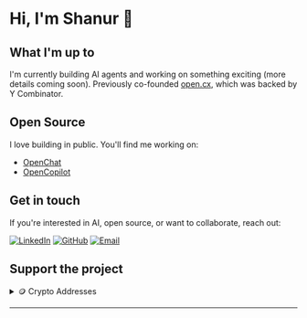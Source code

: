 # Hi, I'm Shanur 👋

## What I'm up to

I'm currently building AI agents and working on something exciting (more details coming soon). Previously co-founded [open.cx](https://open.cx), which was backed by Y Combinator.

## Open Source

I love building in public. You'll find me working on:
- [OpenChat](https://github.com/openchatai/OpenChat)
- [OpenCopilot](https://github.com/openchatai/OpenCopilot)

## Get in touch

If you're interested in AI, open source, or want to collaborate, reach out:

[![LinkedIn](https://img.shields.io/badge/LinkedIn-0077B5?style=for-the-badge&logo=linkedin&logoColor=white)](https://www.linkedin.com/in/shanurcsenitap)
[![GitHub](https://img.shields.io/badge/GitHub-100000?style=for-the-badge&logo=github&logoColor=white)](https://github.com/codebanesr)
[![Email](https://img.shields.io/badge/Email-D14836?style=for-the-badge&logo=gmail&logoColor=white)](mailto:shanur.cse.nitap@gmail.com)

## Support the project

<details>
<summary>🪙 Crypto Addresses</summary>

### Bitcoin (BTC)
<img src="/api/placeholder/200/200" alt="BTC QR Code">
```
bc1qe5zzuav86unsle7a3mtsxmgxhuqx3v05twz7fm
```

### Ethereum (ETH)
<img src="/api/placeholder/200/200" alt="ETH QR Code">
```
0x141eB74F75C2B8106b20E3581aad450f903dcA7d
```
</details>

---
